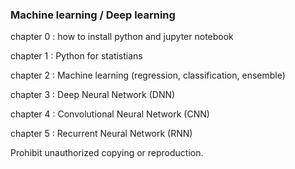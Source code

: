 ### Machine learning / Deep learning

 chapter 0 : how to install python and jupyter notebook 
 
 chapter 1 : Python for statistians
 
 chapter 2 : Machine learning (regression, classification, ensemble)
 
 chapter 3 : Deep Neural Network (DNN)
 
 chapter 4 : Convolutional Neural Network (CNN)
 
 chapter 5 : Recurrent Neural Network (RNN)

Prohibit unauthorized copying or reproduction.

<!--
**jiminpopo/JIMINPOPO** is a ✨ _special_ ✨ repository because its `README.md` (this file) appears on your GitHub profile.

Here are some ideas to get you started:

- 🔭 I’m currently working on ...
- 🌱 I’m currently learning ...
- 👯 I’m looking to collaborate on ...
- 🤔 I’m looking for help with ...
- 💬 Ask me about ...
- 📫 How to reach me: ...
- 😄 Pronouns: ...
- ⚡ Fun fact: ...
-->
